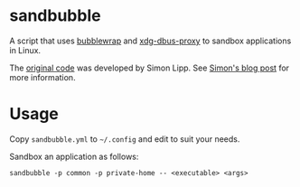 # sandbubble
A script that uses [bubblewrap](https://github.com/containers/bubblewrap)
and [xdg-dbus-proxy](https://github.com/flatpak/xdg-dbus-proxy) to sandbox
applications in Linux.

The
[original code](https://gist.github.com/sloonz/4b7f5f575a96b6fe338534dbc2480a5d)
was developed by Simon Lipp.  See
[Simon's blog post](https://sloonz.github.io/posts/sandboxing-3/) for more
information.

# Usage

Copy ``sandbubble.yml`` to ``~/.config`` and edit to suit your needs.

Sandbox an application as follows:

    sandbubble -p common -p private-home -- <executable> <args>